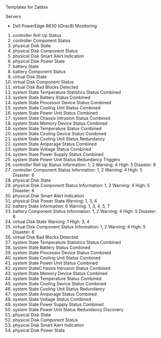 Templates for Zabbix

Servers

- Dell PowerEdge R630 (iDrac8)
Monitoring
1) controller Roll Up Status
2) controller Component Status
3) physical Disk State
4) physical Disk Component Status
5) physical Disk Smart Alert Indication
6) physical Disk Power State
7) battery State
8) battery Component Status
9) virtual Disk State
10) virtual Disk Component Status
11) virtual Disk Bad Blocks Detected
12) system State Temperature Statistics Status Combined
13) system State Battery Status Combined
14) system State Processor Device Status Combined
15) system State Cooling Unit Status Combined
16) system State Power Unit Status Combined
17) system State Chassis Intrusion Status Combined
18) system State Memory Device Status Combined
19) system State Temperature Status Combined
20) system State Cooling Device Status Combined
21) system State Cooling Unit Status Redundancy
22) system State Amperage Status Combined
23) system State Voltage Status Combined
24) system State Power Supply Status Combined
25) system State Power Unit Status Redundancy
Triggers
1) controller Roll Up Status
	Information: 1, 2
	Warning: 4
	High: 5
	Disaster: 6
2) controller Component Status
	Information: 1, 2
	Warning: 4
	High: 5
	Disaster: 6
3) physical Disk State
4) physical Disk Component Status
	Information: 1, 2
	Warning: 4
	High: 5
	Disaster: 6
5) physical Disk Smart Alert Indication
6) physical Disk Power State
	Warning: 1, 3, 4
7) battery State
	Information: 6
	Warning: 1, 3, 4, 5, 7
8) battery Component Status
	Information: 1, 2
	Warning: 4
	High: 5
	Disaster: 6
9) virtual Disk State
	Warning: 1
	High: 3, 4
10) virtual Disk Component Status
	Information: 1, 2
	Warning: 4
	High: 5
	Disaster: 6
11) virtual Disk Bad Blocks Detected
12) system State Temperature Statistics Status Combined
13) system State Battery Status Combined
14) system State Processor Device Status Combined
15) system State Cooling Unit Status Combined
16) system State Power Unit Status Combined
17) system StateC hassis Intrusion Status Combined
18) system State Memory Device Status Combined
19) system State Temperature Status Combined
20) system State Cooling Device Status Combined
21) system State Cooling Unit Status Redundancy
22) system State Amperage Status Combined
23) system State Voltage Status Combined
24) system State Power Supply Status Combined
25) system State Power Unit Status Redundancy
Discovery
1) physical Disk State
2) physical Disk Component Status
3) physical Disk Smart Alert Indication
4) physical Disk Power State
